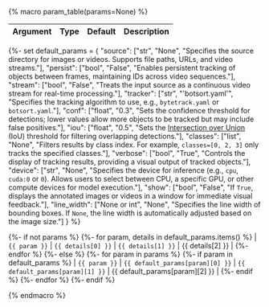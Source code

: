 {% macro param_table(params=None) %}

| Argument | Type | Default | Description |
| -------- | ---- | ------- | ----------- |

{%- set default_params = {
    "source": ["str", "None", "Specifies the source directory for images or videos. Supports file paths, URLs, and video streams."],
    "persist": ["bool", "False", "Enables persistent tracking of objects between frames, maintaining IDs across video sequences."],
    "stream": ["bool", "False", "Treats the input source as a continuous video stream for real-time processing."],
    "tracker": ["str", "'botsort.yaml'", "Specifies the tracking algorithm to use, e.g., `bytetrack.yaml` or `botsort.yaml`."],
    "conf": ["float", "0.3", "Sets the confidence threshold for detections; lower values allow more objects to be tracked but may include false positives."],
    "iou": ["float", "0.5", "Sets the [Intersection over Union](https://www.ultralytics.com/glossary/intersection-over-union-iou) (IoU) threshold for filtering overlapping detections."],
    "classes": ["list", "None", "Filters results by class index. For example, `classes=[0, 2, 3]` only tracks the specified classes."],
    "verbose": ["bool", "True", "Controls the display of tracking results, providing a visual output of tracked objects."],
    "device": ["str", "None", "Specifies the device for inference (e.g., `cpu`, `cuda:0` or `0`). Allows users to select between CPU, a specific GPU, or other compute devices for model execution."],
    "show": ["bool", "False", "If `True`, displays the annotated images or videos in a window for immediate visual feedback."],
    "line_width": ["None or int", "None", "Specifies the line width of bounding boxes. If `None`, the line width is automatically adjusted based on the image size."]
} %}

{%- if not params %}
{%- for param, details in default_params.items() %}
| `{{ param }}` | `{{ details[0] }}` | `{{ details[1] }}` | {{ details[2] }} |
{%- endfor %}
{%- else %}
{%- for param in params %}
{%- if param in default_params %}
| `{{ param }}` | `{{ default_params[param][0] }}` | `{{ default_params[param][1] }}` | {{ default_params[param][2] }} |
{%- endif %}
{%- endfor %}
{%- endif %}

{% endmacro %}
